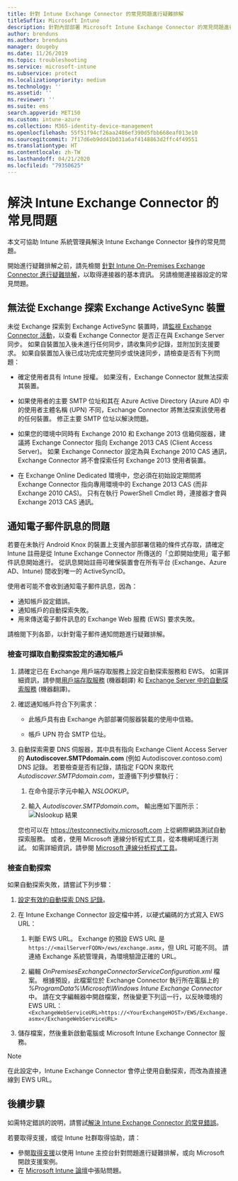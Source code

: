 ```yaml
---
title: 針對 Intune Exchange Connector 的常見問題進行疑難排解
titleSuffix: Microsoft Intune
description: 針對內部部署 Microsoft Intune Exchange Connector 的常見問題進行疑難排解並加以解決。
author: brenduns
ms.author: brenduns
manager: dougeby
ms.date: 11/26/2019
ms.topic: troubleshooting
ms.service: microsoft-intune
ms.subservice: protect
ms.localizationpriority: medium
ms.technology: ''
ms.assetid: ''
ms.reviewer: ''
ms.suite: ems
search.appverid: MET150
ms.custom: intune-azure
ms.collection: M365-identity-device-management
ms.openlocfilehash: 55f51f94cf26aa2486ef390d5fbb668eaf013e10
ms.sourcegitcommit: 7f17d6eb9dd41b031a6af4148863d2ffc4f49551
ms.translationtype: HT
ms.contentlocale: zh-TW
ms.lasthandoff: 04/21/2020
ms.locfileid: "79350625"
---
```

# <a name="resolve-common-problems-with-the-intune-exchange-connector"></a>解決 Intune Exchange Connector 的常見問題
 
本文可協助 Intune 系統管理員解決 Intune Exchange Connector 操作的常見問題。

開始進行疑難排解之前，請先檢閱 [針對 Intune On-Premises Exchange Connector 進行疑難排解](troubleshoot-exchange-connector.md)，以取得連接器的基本資訊。 另請檢閱連接器設定的常見問題。

## <a name="an-exchange-activesync-device-isnt-discovered-from-exchange"></a>無法從 Exchange 探索 Exchange ActiveSync 裝置

未從 Exchange 探索到 Exchange ActiveSync 裝置時，請[監視 Exchange Connector 活動](exchange-connector-install.md#on-premises-intune-exchange-connector-high-availability-support)，以查看 Exchange Connector 是否正在與 Exchange Server 同步。 如果自裝置加入後未進行任何同步，請收集同步記錄，並附加到支援要求。 如果自裝置加入後已成功完成完整同步或快速同步，請檢查是否有下列問題：

- 確定使用者具有 Intune 授權。 如果沒有，Exchange Connector 就無法探索其裝置。

- 如果使用者的主要 SMTP 位址和其在 Azure Active Directory (Azure AD) 中的使用者主體名稱 (UPN) 不同，Exchange Connector 將無法探索該使用者的任何裝置。 修正主要 SMTP 位址以解決問題。

- 如果您的環境中同時有 Exchange 2010 和 Exchange 2013 信箱伺服器，建議將 Exchange Connector 指向 Exchange 2013 CAS (Client Access Server)。 如果 Exchange Connector 設定為與 Exchange 2010 CAS 通訊，Exchange Connector 將不會探索任何 Exchange 2013 使用者裝置。

- 在 Exchange Online Dedicated 環境中，您必須在初始設定期間將 Exchange Connector 指向專用環境中的 Exchange 2013 CAS (而非 Exchange 2010 CAS)。 只有在執行 PowerShell Cmdlet 時，連接器才會與 Exchange 2013 CAS 通訊。

## <a name="problems-with-the-notification-email-message"></a>通知電子郵件訊息的問題

若要在未執行 Android Knox 的裝置上支援內部部署信箱的條件式存取，請確定 Intune 註冊是從 Intune Exchange Connector 所傳送的「立即開始使用」電子郵件訊息開始進行。 從訊息開始註冊可確保裝置會在所有平台 (Exchange、Azure AD、Intune) 間收到唯一的 ActiveSyncID。

使用者可能不會收到通知電子郵件訊息，因為：

- 通知帳戶設定錯誤。
- 通知帳戶的自動探索失敗。
- 用來傳送電子郵件訊息的 Exchange Web 服務 (EWS) 要求失敗。

請檢閱下列各節，以針對電子郵件通知問題進行疑難排解。

### <a name="check-the-notification-account-that-retrieves-autodiscover-settings"></a>檢查可擷取自動探索設定的通知帳戶

1. 請確定已在 Exchange 用戶端存取服務上設定自動探索服務和 EWS。 如需詳細資訊，請參閱[用戶端存取服務](https://docs.microsoft.com/Exchange/architecture/client-access/client-access) (機器翻譯) 和 [Exchange Server 中的自動探索服務](https://docs.microsoft.com/Exchange/architecture/client-access/autodiscover?view=exchserver-2019) (機器翻譯)。

2. 確認通知帳戶符合下列需求：

   - 此帳戶具有由 Exchange 內部部署伺服器裝載的使用中信箱。

   - 帳戶 UPN 符合 SMTP 位址。

3. 自動探索需要 DNS 伺服器，其中具有指向 Exchange Client Access Server 的 **Autodiscover.SMTPdomain.com** (例如 Autodiscover.contoso.com) DNS 記錄。 若要檢查是否有記錄，請指定 FQDN 來取代 *Autodiscover.SMTPdomain.com*，並遵循下列步驟執行：

   1. 在命令提示字元中輸入 *NSLOOKUP*。

   2. 輸入 *Autodiscover.SMTPdomain.com*。 輸出應如下圖所示：![Nslookup 結果 ](./media/troubleshoot-exchange-connector-common-problems/nslookup-results.png
      )

   您也可以在 https://testconnectivity.microsoft.com 上從網際網路測試自動探索服務。 或者，使用 Microsoft 連線分析程式工具，從本機網域進行測試。 如需詳細資訊，請參閱 [Microsoft 連線分析程式工具](https://docs.microsoft.com/previous-versions/office/exchange-remote-connectivity/jj851141(v=exchg.80))。


### <a name="check-autodiscovery"></a>檢查自動探索

如果自動探索失敗，請嘗試下列步驟：

1. [設定有效的自動探索 DNS 記錄](https://docs.microsoft.com/previous-versions/exchange-server/exchange-150/mt473798(v=exchg.150))。

2. 在 Intune Exchange Connector 設定檔中將，以硬式編碼的方式寫入 EWS URL：

   1. 判斷 EWS URL。 Exchange 的預設 EWS URL 是 `https://<mailServerFQDN>/ews/exchange.asmx`，但 URL 可能不同。 請連絡 Exchange 系統管理員，為環境驗證正確的 URL。

   2. 編輯 *OnPremisesExchangeConnectorServiceConfiguration.xml* 檔案。 根據預設，此檔案位於 Exchange Connector 執行所在電腦上的 *%ProgramData%\Microsoft\Windows Intune Exchange Connector* 中。 請在文字編輯器中開啟檔案，然後變更下列這一行，以反映環境的 EWS URL：`<ExchangeWebServiceURL>https://<YourExchangeHOST>/EWS/Exchange.asmx</ExchangeWebServiceURL>`

3. 儲存檔案，然後重新啟動電腦或 Microsoft Intune Exchange Connector 服務。

>[!NOTE]
> 在此設定中，Intune Exchange Connector 會停止使用自動探索，而改為直接連線到 EWS URL。

## <a name="next-steps"></a>後續步驟

如需特定錯誤的說明，請嘗試[解決 Intune Exchange Connector 的常見錯誤](troubleshoot-exchange-connector-common-errors.md)。

若要取得支援，或從 Intune 社群取得協助，請：

- 參閱[取得支援](../fundamentals/get-support.md)以使用 Intune 主控台針對問題進行疑難排解，或向 Microsoft 開啟支援案例。
- 在 [Microsoft Intune 論壇](https://social.technet.microsoft.com/Forums/home?forum=microsoftintuneprod)中張貼問題。